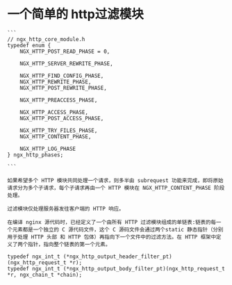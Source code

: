 # 一个简单的 http过滤模块 #

	```
	// ngx_http_core_module.h
	typedef enum {
    	NGX_HTTP_POST_READ_PHASE = 0,

    	NGX_HTTP_SERVER_REWRITE_PHASE,

    	NGX_HTTP_FIND_CONFIG_PHASE,
    	NGX_HTTP_REWRITE_PHASE,
    	NGX_HTTP_POST_REWRITE_PHASE,

    	NGX_HTTP_PREACCESS_PHASE,

    	NGX_HTTP_ACCESS_PHASE,
    	NGX_HTTP_POST_ACCESS_PHASE,

    	NGX_HTTP_TRY_FILES_PHASE,
    	NGX_HTTP_CONTENT_PHASE,

    	NGX_HTTP_LOG_PHASE
	} ngx_http_phases;
	
	```

	如果希望多个 HTTP 模块共同处理一个请求，则多半由 subrequest 功能来完成，即将原始请求分为多个子请求，每个子请求再由一个 HTTP 模块在 NGX_HTTP_CONTENT_PHASE 阶段处理。

	过滤模块仅处理服务器发往客户端的 HTTP 响应。

	在编译 nginx 源代码时，已经定义了一个由所有 HTTP 过滤模块组成的单链表:链表的每一个元素都是一个独立的 C 源代码文件，这个 C 源码文件会通过两个static 静态指针（分别用于处理 HTTP 头部 和 HTTP 包体）再指向下一个文件中的过滤方法。在 HTTP 框架中定义了两个指针，指向整个链表的第一个元素。

	typedef ngx_int_t (*ngx_http_output_header_filter_pt)(ngx_http_request_t *r);
	typedef ngx_int_t (*ngx_http_output_body_filter_pt)(ngx_http_request_t *r, ngx_chain_t *chain);
